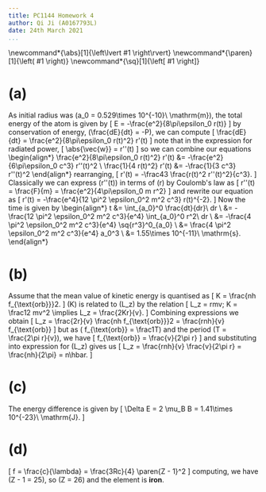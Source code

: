 ```yaml
---
title: PC1144 Homework 4
author: Qi Ji (A0167793L)
date: 24th March 2021
...
```


\newcommand*{\abs}[1]{\left\lvert #1 \right\rvert}
\newcommand*{\paren}[1]{\left( #1 \right)}
\newcommand*{\sq}[1]{\left[ #1 \right]}

# (a)

As initial radius was \(a_0 = 0.529\times 10^{-10}\ \mathrm{m}\),
the total energy of the atom is given by
\[ E = -\frac{e^2}{8\pi\epsilon_0 r(t)} \]
by conservation of energy, \(\frac{dE}{dt} = -P\), we can compute
\[ \frac{dE}{dt} = \frac{e^2}{8\pi\epsilon_0 r(t)^2} r'(t) \]
note that in the expression for radiated power,
\[ \abs{\vec{w}} = r''(t) \]
so we can combine our equations
\begin{align*}
    \frac{e^2}{8\pi\epsilon_0 r(t)^2} r'(t) &= -\frac{e^2}{6\pi\epsilon_0 c^3} r''(t)^2 \\
    \frac{1}{4 r(t)^2} r'(t) &= -\frac{1}{3 c^3} r''(t)^2
\end{align*}
rearranging,
\[ r'(t) = -\frac43 \frac{r(t)^2 r''(t)^2}{c^3}. \]
Classically we can express \(r''(t)\) in terms of \(r\) by Coulomb's law as
\[ r''(t) = \frac{F}{m} = \frac{e^2}{4\pi\epsilon_0 m r^2} \]
and rewrite our equation as
\[ r'(t) = -\frac{e^4}{12 \pi^2 \epsilon_0^2 m^2 c^3} r(t)^{-2}. \]
Now the time is given by
\begin{align*}
    t &= \int_{a_0}^0 \frac{dt}{dr}\ dr \\
      &= -\frac{12 \pi^2 \epsilon_0^2 m^2 c^3}{e^4} \int_{a_0}^0 r^2\ dr \\
      &= -\frac{4 \pi^2 \epsilon_0^2 m^2 c^3}{e^4} \sq{r^3}^0_{a_0} \\
      &= \frac{4 \pi^2 \epsilon_0^2 m^2 c^3}{e^4} a_0^3 \\
      &= 1.55\times 10^{-11}\ \mathrm{s}.
\end{align*}


# (b)

Assume that the mean value of kinetic energy is quantised as
\[ K = \frac{nh f_{\text{orb}}}2. \]
\(K\) is related to \(L_z\) by the relation
\[ L_z = rmv; K = \frac12 mv^2 \implies L_z = \frac{2Kr}{v}. \]
Combining expressions we obtain
\[ L_z = \frac{2r}{v} \frac{nh f_{\text{orb}}}2 = \frac{rnh}{v} f_{\text{orb}} \]
but as \( f_{\text{orb}} = \frac1T\) and the period \(T = \frac{2\pi r}{v}\), we have
\[ f_{\text{orb}} = \frac{v}{2\pi r} \]
and substituting into expression for \(L_z\) gives us
\[ L_z = \frac{rnh}{v} \frac{v}{2\pi r} = \frac{nh}{2\pi} = n\hbar. \]


# (c)

The energy difference is given by
\[ \Delta E = 2 \mu_B B = 1.41\times 10^{-23}\ \mathrm{J}. \]

# (d)

\[ f = \frac{c}{\lambda} = \frac{3Rc}{4} \paren{Z - 1}^2 \]
computing, we have \(Z - 1 = 25\), so \(Z = 26\) and the element is **iron**.
